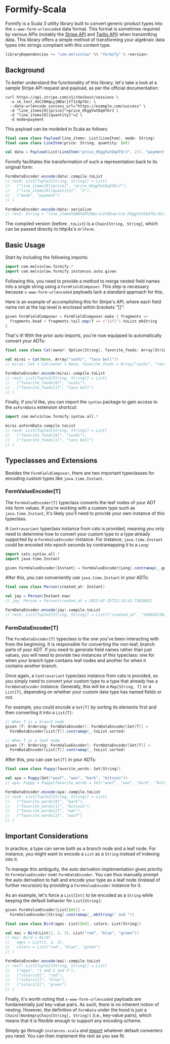 # Formify-Scala

Formify is a Scala 3 utility library built to convert
generic product types into the `x-www-form-urlencoded` data format.
This format is sometimes required by various APIs (notably
the [Stripe API](https://stripe.com/docs/api)
and [Twilio API](https://www.twilio.com/docs/usage/api))
when transmitting data. This library offers a simple
method of transforming your algebraic data types into strings
compliant with this content type.

```scala
libraryDependencies += "com.melvinlow" %% "formify" % <version>
```

## Background

To better understand the functionality of this library, let's take a look at
a sample Stripe API request and payload, as per the official documentation:

```curl
curl https://api.stripe.com/v1/checkout/sessions \
  -u sk_test_4eC39HqLyjWDarjtT1zdp7dc: \
  --data-urlencode success_url="https://example.com/success" \
  -d "line_items[0][price]"=price_H5ggYwtDq4fbrJ \
  -d "line_items[0][quantity]"=2 \
  -d mode=payment
```

This payload can be modeled in Scala as follows:

```scala
final case class Payload(line_items: List[LineItem], mode: String)
final case class LineItem(price: String, quantity: Int)

val data = Payload(List(LineItem("price_H5ggYwtDq4fbrJ", 2)), "payment")
```

Formify facilitates the transformation of such a representation back to its original form:


```scala
FormDataEncoder.encode(data).compile.toList
// res0: List[Tuple2[String, String]] = List(
//   ("line_items[0][price]", "price_H5ggYwtDq4fbrJ"),
//   ("line_items[0][quantity]", "2"),
//   ("mode", "payment")
// )

FormDataEncoder.encode(data).serialize
// res1: String = "line_items%5B0%5D%5Bprice%5D=price_H5ggYwtDq4fbrJ&line_items%5B0%5D%5Bquantity%5D=2&mode=payment"
```

The compiled version (before `.toList`) is a `Chain[String, String]`,
which can be passed directly to http4s's `UrlForm`.

## Basic Usage

Start by including the following imports:

```scala
import com.melvinlow.formify.*
import com.melvinlow.formify.instances.auto.given
```

Following this, you need to provide a method to merge
nested field names into a single string
using a `FormFieldComposer`. This step is necessary
because `x-www-form-urlencoded` payloads lack a standard approach for this.

Here is an example of accomplishing this for Stripe's API,
where each field name not at the top level is enclosed within brackets "[]":

```scala
given FormFieldComposer = FormFieldComposer.make { fragments =>
  fragments.head + fragments.tail.map(f => s"[$f]").toList.mkString
}
```

That's it! With the prior auto imports, you're now equipped to automatically convert your ADTs:

```scala
final case class Cat(owner: Option[String], favorite_foods: Array[String])

val mirai = Cat(None, Array("sushi", "taco bell"))
// mirai: Cat = Cat(owner = None, favorite_foods = Array("sushi", "taco bell"))

FormDataEncoder.encode(mirai).compile.toList
// res3: List[Tuple2[String, String]] = List(
//   ("favorite_foods[0]", "sushi"),
//   ("favorite_foods[1]", "taco bell")
// )
```

Finally, if you'd like, you can import the `syntax` package to
gain access to the `asFormData` extension shortcut:

```scala
import com.melvinlow.formify.syntax.all.*

mirai.asFormData.compile.toList
// res4: List[Tuple2[String, String]] = List(
//   ("favorite_foods[0]", "sushi"),
//   ("favorite_foods[1]", "taco bell")
// )
```

## Typeclasses and Extensions

Besides the `FormFieldComposer`, there are two important
typeclasses for encoding custom types like `java.time.Instant`.

### FormValueEncoder[T]

The `FormValueEncoder[T]` typeclass converts
the leaf nodes of your ADT into form values. If you're working with
a custom type such as `java.time.Instant`, it's likely you'll
need to provide your own instance of this typeclass.

A `Contravariant` typeclass instance from cats is provided,
meaning you only need to determine how to
convert your custom type to a type already
supported by a `FormValueEncoder` instance. For instance, `java.time.Instant` could be encoded into
epoch seconds by contramapping it to a `Long`:

```scala
import cats.syntax.all.*
import java.time.Instant

given FormValueEncoder[Instant] = FormValueEncoder[Long].contramap(_.getEpochSecond)
```

After this, you can conveniently use `java.time.Instant` in your ADTs:

```scala
final case class Person(created_at: Instant)

val jay = Person(Instant.now)
// jay: Person = Person(created_at = 2023-07-25T12:14:42.730284Z)

FormDataEncoder.encode(jay).compile.toList
// res5: List[Tuple2[String, String]] = List(("created_at", "1690287282"))
```

### FormDataEncoder[T]

The `FormDataEncoder[T]` typeclass is the one you've
been interacting with from the beginning. It is responsible for converting
the non-leaf, branch parts of your ADT. If you need to generate
field names rather than just values, you will need to provide
two instances of this typeclass: one for when your branch type
contains leaf nodes and another for when it contains another branch.

Once again, a `Contravariant` typeclass instance from cats is provided,
so you simply need to convert your custom type to a type that already
has a `FormDataEncoder` instance. Generally, this
will be a `Map[String, T]` or a `List[T]`, depending on whether
your custom data type has named fields or not.

For example, you could encode a `Set[T]` by sorting
its elements first and then converting it into a `List[T]`:

```scala
// When T is a branch node
given [T: Ordering: FormDataEncoder]: FormDataEncoder[Set[T]] =
  FormDataEncoder[List[T]].contramap(_.toList.sorted)

// When T is a leaf node
given [T: Ordering: FormValueEncoder]: FormDataEncoder[Set[T]] =
  FormDataEncoder[List[T]].contramap(_.toList.sorted)
```

After this, you can use `Set[T]` in your ADTs:

```scala
final case class Puppy(favorite_words: Set[String])

val aya = Puppy(Set("woof", "wan", "bark", "bitcoin"))
// aya: Puppy = Puppy(favorite_words = Set("woof", "wan", "bark", "bitcoin"))

FormDataEncoder.encode(aya).compile.toList
// res6: List[Tuple2[String, String]] = List(
//   ("favorite_words[0]", "bark"),
//   ("favorite_words[1]", "bitcoin"),
//   ("favorite_words[2]", "wan"),
//   ("favorite_words[3]", "woof")
// )
```

## Important Considerations

In practice, a type can serve both as a branch node
and a leaf node. For instance, you might
want to encode a `List` as a `String` instead of indexing into it.

To manage this ambiguity, the auto derivation implementation
gives priority to `FormValueEncoder` over `FormDataEncoder`.
You can thus manually prompt the auto derivation to halt and
encode your type as a leaf node (instead of further recursion)
by providing a `FormValueEncoder` instance for it.

As an example, let's force a `List[Int]` to be encoded as a `String`
while keeping the default behavior for `List[String]`:

```scala
given FormValueEncoder[List[Int]] =
  FormValueEncoder[String].contramap(_.mkString(" and "))

final case class Bird(ages: List[Int], colors: List[String])

val mai = Bird(List(1, 2, 3), List("red", "blue", "green"))
// mai: Bird = Bird(
//   ages = List(1, 2, 3),
//   colors = List("red", "blue", "green")
// )

FormDataEncoder.encode(mai).compile.toList
// res7: List[Tuple2[String, String]] = List(
//   ("ages", "1 and 2 and 3"),
//   ("colors[0]", "red"),
//   ("colors[1]", "blue"),
//   ("colors[2]", "green")
// )
```

Finally, it's worth noting that `x-www-form-urlencoded` payloads
are fundamentally just key-value pairs. As such, there
is no inherent notion of nesting. However, the definition
of `FormData` under the hood is just
a `Chain[(NonEmptyChain[String], String)]` (i.e., key-value pairs),
which means that it is flexible enough to support any encoding scheme.

Simply go through `instances.scala` and
[import](https://docs.scala-lang.org/scala3/reference/contextual/given-imports.html)
whatever default converters you need. You can then implement
the rest as you see fit.
